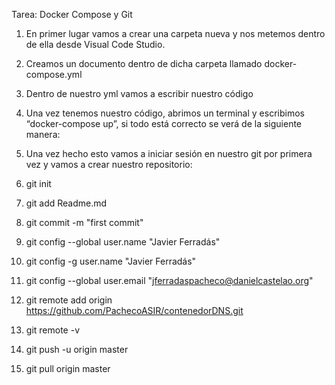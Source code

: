 Tarea: Docker Compose y Git

1. En primer lugar vamos a crear una carpeta nueva y nos metemos dentro de ella desde Visual Code Studio.

2. Creamos un documento dentro de dicha carpeta llamado docker-compose.yml

3. Dentro de nuestro yml vamos a escribir nuestro código

4. Una vez tenemos nuestro código, abrimos un terminal y escribimos “docker-compose up”, si todo está correcto se verá de la siguiente manera:

5. Una vez hecho esto vamos a iniciar sesión en nuestro git por primera vez y vamos a crear nuestro repositorio:
1. git init
2. git add Readme.md
3. git commit -m "first commit"
4. git config --global user.name "Javier Ferradás"
5. git config -g user.name "Javier Ferradás"
6. git config --global user.email "jferradaspacheco@danielcastelao.org"
7. git remote add origin https://github.com/PachecoASIR/contenedorDNS.git
8. git remote -v
9. git push -u origin master
10. git pull origin master
